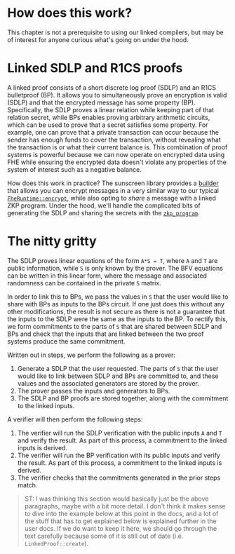 # How does this work?

This chapter is not a prerequisite to using our linked compilers, but may be of
interest for anyone curious what's going on under the hood.

# Linked SDLP and R1CS proofs

A linked proof consists of a short discrete log proof (SDLP) and an R1CS bulletproof (BP). It allows you to simultaneously prove an encryption is valid (SDLP) and that the encrypted message has some property (BP). Specifically, the SDLP proves a linear relation while keeping part of that relation secret, while BPs enables proving arbitrary arithmetic circuits, which can be used to prove that a secret satisfies some property. For example, one can prove that a private transaction can occur because the sender has enough funds to cover the transaction, without revealing what the transaction is or what their current balance is. This combination of proof systems is powerful because we can now operate on encrypted data using FHE while ensuring the encrypted data doesn't violate any properties of the system of interest such as a negative balance.

How does this work in practice? The sunscreen library provides a [builder](`crate::linked::LogProofBuilder`) that allows you can encrypt messages in a very similar way to our typical [`FheRuntime::encrypt`](crate::FheRuntime::encrypt), while also opting to _share_ a message with a linked ZKP program. Under the hood, we'll handle the complicated bits of generating the SDLP and sharing the secrets with the [`zkp_program`](crate::zkp_program).

# The nitty gritty

The SDLP proves linear equations of the form `A*S = T`, where `A` and `T` are public information, while `S` is only known by the prover. The BFV equations can be written in this linear form, where the message and associated randomness can be contained in the private `S` matrix.

In order to link this to BPs, we pass the values in `S` that the user would like to share with BPs as inputs to the BPs circuit. If one just does this without any other modifications, the result is not secure as there is not a guarantee that the inputs to the SDLP were the same as the inputs to the BP. To rectify this, we form commitments to the parts of `S` that are shared between SDLP and BPs and check that the inputs that are linked between the two proof systems produce the same commitment. 

Written out in steps, we perform the following as a prover:

1. Generate a SDLP that the user requested. The parts of `S` that the user would like to link between SDLP and BPs are committed to, and these values and the associated generators are stored by the prover.
2. The prover passes the inputs and generators to BPs.
3. The SDLP and BP proofs are stored together, along with the commitment to the linked inputs.

A verifier will then perform the following steps:

1. The verifier will run the SDLP verification with the public inputs `A` and `T` and verify the result. As part of this process, a commitment to the linked inputs is derived.
2. The verifier will run the BP verification with its public inputs and verify the result. As part of this process, a commitment to the linked inputs is derived.
3. The verifier checks that the commitments generated in the prior steps match.


> ST: I was thinking this section would basically just be the above paragraphs, maybe with a bit more detail. I don't think it makes sense to dive into the example below at this point in the docs, and a lot of the stuff that has to get explained below is explained further in the user docs. If we do want to keep it here, we should go through the text carefully because some of it is still out of date (i.e. `LinkedProof::create`).


<!--
# Example

Let's perform a transaction where the transaction amount and balance are private. We want to prove that the transaction is valid (i.e. the transaction amount is positive and less than or equal to the balance) without revealing the transaction amount. Let's first define a relevant FHE program for computing the new balance.

```rust
# use sunscreen::{
#     fhe_program,
#     types::{
#         bfv::Signed,
#         Cipher,
#     },
# };
/// Subtract a transaction amount from a user's balance
#[fhe_program(scheme = "bfv")]
fn update_balance(balance: Cipher<Signed>, tx: Cipher<Signed>) -> Cipher<Signed> {
    balance - tx
}
```

We can run this program on encrypted inputs as is, but we likely want to check that the user can perform this action. This means we need to check that the _encrypted_ transaction amount follows these properties:

1. The encrypted amount is well-formed, meaning the user encrypted an intended transaction amount instead of providing a random ciphertext.
2. The transaction amount is less than or equal to the balance. Otherwise a user could spend more than they have.
3. The transaction amount is positive. If not, the user could add money to their balance!

In order to enforce these checks, we can use the following ZKP.

```rust
# use sunscreen::{
#    bulletproofs::BulletproofsBackend,
#    fhe_program,
#    linked::{LinkedProof, LogProofBuilder, Sdlp},
#    types::{
#        bfv::Signed,
#        zkp::{AsFieldElement, BfvSigned, BulletproofsField, ConstrainCmp, Field, FieldSpec},
#        Cipher,
#    },
#    zkp_program, zkp_var, Ciphertext, CompiledFheProgram, CompiledZkpProgram, Compiler,
#    FheZkpApplication, FheZkpRuntime, Params, PrivateKey, PublicKey, Result, ZkpProgramInput,
# };

// Property 1: The encrypted data is well formed. This is proven before this ZKP
// is executed.
#[zkp_program]
fn valid_transaction<F: FieldSpec>(#[linked] tx: BfvSigned<F>, #[public] balance: Field<F>) {
    // Convert the message encoded in the encrypted value into a signed value
    // the ZKP can understand.
    let tx_recon = tx.into_field_elem();

    // Property 2: The user has a high enough balance so they don't spend more
    // than they have.
    balance.constrain_ge_bounded(tx_recon, 64);

    // Property 3: The transaction amount is positive.
    zkp_var!(0).constrain_le_bounded(tx_recon, 64);
}
```

There are two important points to notice in this example. The first is that the encrypted components are provided using the `#[linked]` attribute, where the type specifies how the message in the encrypted data is encoded. Linked arguments must be specified before any other type of argument in a ZKP program.

The second piece to carefully note is that the transaction amount is not immediately available in the ZKP program: the user must call `tx.into_field_element` to convert the message into a value the ZKP can understand. This is because linked inputs are provided _in the underlying encoding format_ of the encryption scheme they are from. In the case of a `BfvSigned` value, this means that the message in the encrypted data is provided as a polynomial where the coefficients of the polynomial form encode something similar to the signed binary expansion of the signed value. The `into_field_element` method converts this representation into a signed ZKP value that can be used with the other normal ZKP methods.

With all of these pieces, we can use the `LinkedProof::create` function to generate
a proof that the encrypted transaction amount is less than or equal to the
balance.

```rust
use sunscreen::{
    bulletproofs::BulletproofsBackend,
    fhe_program,
    linked::{LinkedProof, LogProofBuilder, Sdlp},
    types::{
        bfv::Signed,
        zkp::{AsFieldElement, BfvSigned, BulletproofsField, ConstrainCmp, Field, FieldSpec},
        Cipher,
    },
    zkp_program, zkp_var, Ciphertext, CompiledFheProgram, CompiledZkpProgram, Compiler,
    FheZkpApplication, FheZkpRuntime, Params, PrivateKey, PublicKey, Result, ZkpProgramInput,
    FheProgramInput
};

/// Subtract a transaction amount from a user's balance
#[fhe_program(scheme = "bfv")]
fn update_balance(balance: Signed, tx: Cipher<Signed>) -> Cipher<Signed> {
    balance - tx
}

// Property 1: The encrypted data is well formed. This is proven before this ZKP
// is executed.
#[zkp_program]
fn valid_transaction<F: FieldSpec>(#[linked] tx: BfvSigned<F>, #[public] balance: Field<F>) {
    // Convert the message encoded in the encrypted value into a signed value
    // the ZKP can understand.
    let tx_recon = tx.into_field_elem();

    // Property 2: The user has a high enough balance so they don't spend more
    // than they have.
    balance.constrain_ge_bounded(tx_recon, 64);

    // Property 3: The transaction amount is positive.
    zkp_var!(0).constrain_le_bounded(tx_recon, 64);
}

fn main() {
    // Create an application that contains both our FHE and ZKP programs.
    let app = Compiler::new()
        .fhe_program(update_balance)
        .with_params(&Params {
            lattice_dimension: 1024,
            coeff_modulus: vec![0x7e00001],
            plain_modulus: 512,
            scheme_type: sunscreen::SchemeType::Bfv,
            security_level: sunscreen::SecurityLevel::TC128,
        })
        .zkp_backend::<BulletproofsBackend>()
        .zkp_program(valid_transaction)
        .compile()
        .unwrap();

    // Generate the runtime that we can use to encrypt data.
    let rt = FheZkpRuntime::new(app.params(), &BulletproofsBackend::new()).unwrap();

    // Generate the BFV encryption keys.
    let (public_key, _secret_key) = rt.generate_keys().unwrap();

    // Extract the ZKP program.
    let valid_transaction_zkp = app.get_zkp_program(valid_transaction).unwrap();
    let update_balance_fhe = app.get_fhe_program(update_balance).unwrap();

    // The public balance we want to check against.
    let balance = 10i64;

    // The private transaction a user wants to submit.
    let tx = 5;

    let mut proof_builder = LogProofBuilder::new(&rt);

    // Encrypt the transaction amount, returning both the encrypted value and
    // the message to pass to the ZKP.
    let (encrypted_transaction, tx_msg) = proof_builder
        .encrypt_returning_link(&Signed::from(tx), &public_key)
        .unwrap();

    // Generate the proof that the user has a valid transaction to perform. The
    // user would provide this proof, while the external party running the FHE
    // program would verify the ZKP program to ensure the transaction can
    // commense.
    println!("Performing linked proof");
    let lp = proof_builder
        // Prove on the specified ZKP program
        .zkp_program(valid_transaction_zkp)
        .unwrap()
        
        // Provide the inputs to the ZKP. The linked input is provided when we
        // perform the encryption, while the balance is public.
        .linked_input(tx_msg) 
        .public_input(BulletproofsField::from(balance))

        // Build the proof that shows all three properties:
        // 1. That the encrypted linked input is well formed.
        // 2. That the user has the balance to perform the transaction.
        // 3. That the transaction amount is non-negative.
        .build_linkedproof()
        .unwrap();
    println!("Linked proof done");

    // The system running the transaction would perform this validation step to
    // ensure that the transaction is valid.
    println!("Performing linked verify");
    lp.verify(
        valid_transaction_zkp,
        vec![BulletproofsField::from(balance)],
        vec![],
    )
    .expect("Failed to verify linked proof");
    println!("Linked verify done");

    // Now that we have proven the user has submitted a proper transaction, we
    // can execute the transaction. This example is contrived as the same secret
    // and public key are used for a transaction, whereas in practice multiple
    // keys would be involved depending on the system.
    let args: Vec<FheProgramInput> = 
        vec![Signed::from(balance).into(), encrypted_transaction.into()];
    let new_balance = rt.run(
        update_balance_fhe,
        args,
        &public_key,
    ).unwrap();
}
```
-->
